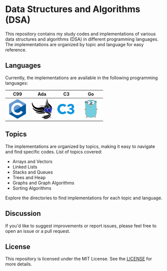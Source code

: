 # Data Structures and Algorithms (DSA)

This repository contains my study codes and implementations of various data structures and algorithms (DSA) in different programming languages. The implementations are organized by topic and language for easy reference.

## Languages

Currently, the implementations are available in the following programming languages:

| C99 | Ada | C3 | Go |
|:---:|:---:|:--:|:--:|
| <img src="https://raw.githubusercontent.com/alexandreboutrik/alexandreboutrik/main/media/c-original.svg" width="64" height="64" /> | <img src="https://raw.githubusercontent.com/alexandreboutrik/alexandreboutrik/main/media/ada.png" width="64" height="64" /> | <img src="https://raw.githubusercontent.com/alexandreboutrik/alexandreboutrik/main/media/c3.png" width="64" height="64" /> | <img src="https://raw.githubusercontent.com/alexandreboutrik/alexandreboutrik/main/media/go.png" width="64" height="64" /> |

## Topics

The implementations are organized by topics, making it easy to navigate and find specific codes. List of topics covered:

- Arrays and Vectors
- Linked Lists
- Stacks and Queues
- Trees and Heap
- Graphs and Graph Algorithms
- Sorting Algorithms

Explore the directories to find implementations for each topic and language.

## Discussion

If you'd like to suggest improvements or report issues, please feel free to open an issue or a pull request.

## License

This repository is licensed under the MIT License. See the [LICENSE](LICENSE) for more details.
